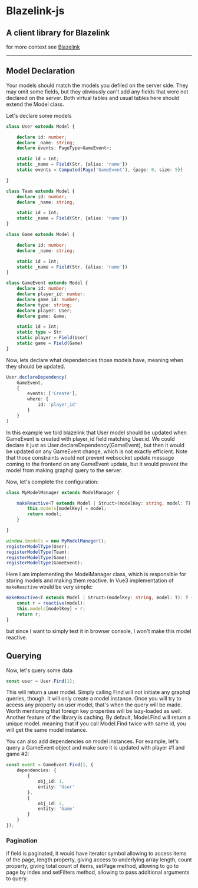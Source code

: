 # Blazelink-js

## A client library for Blazelink

for more context see [Blazelink](https://github.com/vdaysky/blazelink)

---

## Model Declaration

Your models should match the models you defiled on the server side. They may omit some fields, but they obviously can't 
add any fields that were not declared on the server. Both virtual tables and usual tables here should extend the Model 
class.

Let's declare some models

```typescript
class User extends Model {

    declare id: number;
    declare _name: string;
    declare events: PageType<GameEvent>;

    static id = Int;
    static _name = Field(Str, {alias: 'name'})
    static events = Computed(Page('GameEvent'), {page: 0, size: 5})

}

class Team extends Model {
    declare id: number;
    declare _name: string;

    static id = Int;
    static _name = Field(Str, {alias: 'name'})
}

class Game extends Model {

    declare id: number;
    declare _name: string;

    static id = Int;
    static _name = Field(Str, {alias: 'name'})
}

class GameEvent extends Model {
    declare id: number;
    declare player_id: number;
    declare game_id: number;
    declare type: string;
    declare player: User;
    declare game: Game;

    static id = Int;
    static type = Str
    static player = Field(User)
    static game = Field(Game)
}
```

Now, lets declare what dependencies those models have, meaning when they should be updated.

```typescript
User.declareDependency(
    GameEvent,
    {
        events: ['Create'],
        where: {
            id: 'player_id'
        }
    }
)
```

In this example we told blazelink that User model should be updated when GameEvent is created with player_id field 
matching User.id. We could declare it just as User.declareDependency(GameEvent), but then it would be updated on any
GameEvent change, which is not exactly efficient. Note that those constraints would not prevent websocket update
message coming to the frontend on any GameEvent update, but it would prevent the model from making graphql query to the 
server.

Now, let's complete the configuration:

```typescript
class MyModelManager extends ModelManager {

    makeReactive<T extends Model | Struct>(modelKey: string, model: T): T {
        this.models[modelKey] = model;
        return model;
    }

}

window.$models = new MyModelManager();
registerModelType(User);
registerModelType(Team);
registerModelType(Game);
registerModelType(GameEvent);
```
Here I am implementing the ModelManager class, which is responsible for storing models and making them reactive.
In Vue3 implementation of `makeReactive` would be very simple:

```typescript
makeReactive<T extends Model | Struct>(modelKey: string, model: T): T {
    const r = reactive(model);
    this.models[modelKey] = r;
    return r;
}
```

but since I want to simply test it in browser console, I won't make this model reactive.

## Querying

Now, let's query some data

```typescript
const user = User.Find(1);
```

This will return a user model. Simply calling Find will not initiate any graphql queries, though. It will only create a
model instance. Once you will try to access any property on user model, that's when the query will be made. Worth 
mentioning that foreign key properties will be lazy-loaded as well. Another feature of the library is caching. By default,
Model.Find will return a unique model. meaning that if you call Model.Find twice with same id, you will get the same model 
instance.

You can also add dependencies on model instances. For example, let's query a GameEvent object and make sure it is updated 
with player #1 and game #2:

```typescript
const event = GameEvent.Find(1, {
    dependencies: {
        {
            obj_id: 1,
            entity: 'User'
        }, 
        {
            obj_id: 2,
            entity: 'Game'
        }
    }   
});
```

### Pagination

if field is paginated, it would have iterator symbol allowing to access items of the page, length property, giving access
to underlying array length, count property, giving total count of items, setPage method, allowing to go to page by index 
and setFilters method, allowing to pass additional arguments to query.

